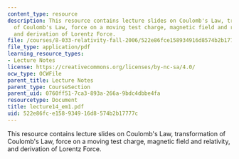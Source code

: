 ```yaml
---
content_type: resource
description: This resource contains lecture slides on Coulomb's Law, transformation
  of Coulomb's Law, force on a moving test charge, magnetic field and relativity,
  and derivation of Lorentz Force.
file: /courses/8-033-relativity-fall-2006/522e86fce158934916d8574b2b17777c_lecture14_em1.pdf
file_type: application/pdf
learning_resource_types:
- Lecture Notes
license: https://creativecommons.org/licenses/by-nc-sa/4.0/
ocw_type: OCWFile
parent_title: Lecture Notes
parent_type: CourseSection
parent_uid: 0760ff51-7ca3-893a-266a-9bdc4dbbe4fa
resourcetype: Document
title: lecture14_em1.pdf
uid: 522e86fc-e158-9349-16d8-574b2b17777c
---
```

This resource contains lecture slides on Coulomb's Law, transformation of Coulomb's Law, force on a moving test charge, magnetic field and relativity, and derivation of Lorentz Force.